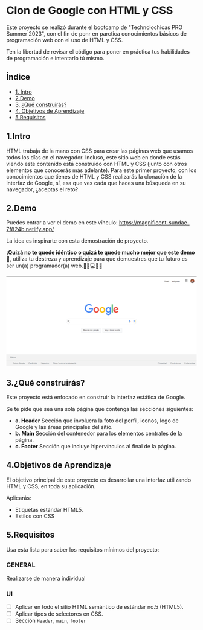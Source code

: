 # Clon de Google con HTML y CSS

Este proyecto se realizó durante el bootcamp de "Technolochicas PRO Summer 2023", con el fin de ponr en parctica conocimientos básicos de programación web con el uso de HTML y CSS.

Ten la libertad de revisar el código para poner en práctica tus habilidades de programación e intentarlo tú mismo.

## Índice

* [1. Intro](https://github.com/7evenana/clon-de-google/tree/main#1intro)
* [2.Demo](https://github.com/7evenana/clon-de-google/tree/main#1intro)
* [3. ¿Qué construirás?](https://github.com/7evenana/clon-de-google/tree/main#1intro)
* [4. Objetivos de Aprendizaje](https://github.com/7evenana/clon-de-google/tree/main#1intro)
* [5.Requisitos](https://github.com/7evenana/clon-de-google/tree/main#1intro)


## 1.Intro
HTML trabaja de la mano con CSS para crear las páginas web que usamos todos los días en el navegador. Incluso, este sitio web en donde estás viendo este contenido está construido con HTML y CSS (junto con otros elementos que conocerás más adelante). Para este primer proyecto, con los conocimientos que tienes de HTML y CSS realizarás la clonación de la interfaz de Google, sí, esa que ves cada que haces una búsqueda en su navegador, ¿aceptas el reto?

## 2.Demo
Puedes entrar a ver el demo en este vínculo: https://magnificent-sundae-7f824b.netlify.app/

La idea es inspirarte con esta demostración de proyecto. 

**¡Quizá no te quede idéntico o quizá te quede mucho mejor que este demo🤩**, utiliza tu destreza y aprendizaje para que demuestres que tu futuro es ser un(a) programador(a) web.👩🏻💻👦🏻

![imagen](images/captura-google.png)

## 3.¿Qué construirás?
Este proyecto está enfocado en construir la interfaz estática de Google.

Se te pide que sea una sola página que contenga las secciones siguientes:
  - **a. Header**
    Sección que involucra la foto del perfil, iconos, logo de Google y las áreas principales del sitio.
  - **b. Main**
    Sección del contenedor para los elementos centrales de la página. 
  - **c. Footer**
    Sección que incluye hipervínculos al final de la página.

## 4.Objetivos de Aprendizaje
El objetivo principal de este proyecto es desarrollar una interfaz utilizando HTML y CSS, en toda su aplicación.

Aplicarás:

- Etiquetas estándar HTML5.
- Estilos con CSS

## 5.Requisitos
Usa esta lista para saber los requisitos mínimos del proyecto:

### GENERAL

Realizarse de manera individual

### UI
- [ ] Aplicar en todo el sitio HTML semántico de estándar no.5 (HTML5).
- [ ] Aplicar tipos de selectores en CSS.
- [ ] Sección `Header`, `main`, `footer`
